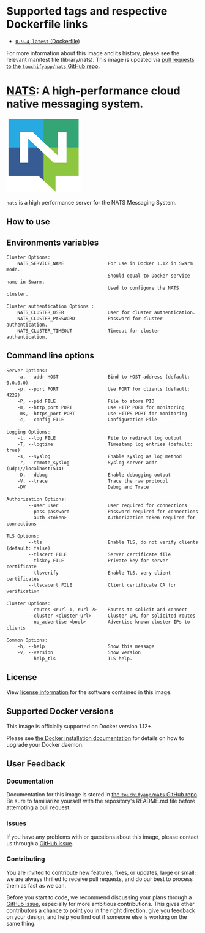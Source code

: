 # Supported tags and respective Dockerfile links

*  [`0.9.4`, `latest` (Dockerfile)](https://github.com/touchifyapp/docker-nats/blob/master/Dockerfile)

For more information about this image and its history, please see the relevant manifest file (library/nats). This image is updated via [pull requests to the `touchifyapp/nats` GitHub repo](https://github.com/touchifyapp/docker-nats/pulls).

# [NATS](http://nats.io): A high-performance cloud native messaging system.

![NATS logo](https://raw.githubusercontent.com/docker-library/docs/45d33e1726fed03a2a40363a9699e0587e713c55/nats/logo.png)

`nats` is a high performance server for the NATS Messaging System.

## How to use

## Environments variables

```
Cluster Options:
    NATS_SERVICE_NAME                For use in Docker 1.12 in Swarm mode.
                                     Should equal to Docker service name in Swarm.
                                     Used to configure the NATS cluster.

Cluster authentication Options :
    NATS_CLUSTER_USER                User for cluster authentication.
    NATS_CLUSTER_PASSWORD            Password for cluster authentication.
    NATS_CLUSTER_TIMEOUT             Timeout for cluster authentication.
```

## Command line options

```
Server Options:
    -a, --addr HOST                  Bind to HOST address (default: 0.0.0.0)
    -p, --port PORT                  Use PORT for clients (default: 4222)
    -P, --pid FILE                   File to store PID
    -m, --http_port PORT             Use HTTP PORT for monitoring
    -ms,--https_port PORT            Use HTTPS PORT for monitoring
    -c, --config FILE                Configuration File

Logging Options:
    -l, --log FILE                   File to redirect log output
    -T, --logtime                    Timestamp log entries (default: true)
    -s, --syslog                     Enable syslog as log method
    -r, --remote_syslog              Syslog server addr (udp://localhost:514)
    -D, --debug                      Enable debugging output
    -V, --trace                      Trace the raw protocol
    -DV                              Debug and Trace

Authorization Options:
        --user user                  User required for connections
        --pass password              Password required for connections
        --auth <token>               Authorization token required for connections

TLS Options:
        --tls                        Enable TLS, do not verify clients (default: false)
        --tlscert FILE               Server certificate file
        --tlskey FILE                Private key for server certificate
        --tlsverify                  Enable TLS, very client certificates
        --tlscacert FILE             Client certificate CA for verification

Cluster Options:
        --routes <rurl-1, rurl-2>    Routes to solicit and connect
        --cluster <cluster-url>      Cluster URL for solicited routes
        --no_advertise <bool>        Advertise known cluster IPs to clients

Common Options:
    -h, --help                       Show this message
    -v, --version                    Show version
        --help_tls                   TLS help.
```

## License

View [license information](https://github.com/touchifyapp/docker-nats/blob/master/LICENSE) for the software contained in this image.

## Supported Docker versions

This image is officially supported on Docker version 1.12+.

Please see [the Docker installation documentation](https://docs.docker.com/installation/) for details on how to upgrade your Docker daemon.

## User Feedback

### Documentation

Documentation for this image is stored in [the `touchifyapp/nats` GitHub repo](https://github.com/touchifyapp/docker-nats).
Be sure to familiarize yourself with the repository's README.md file before attempting a pull request.

### Issues

If you have any problems with or questions about this image, please contact us through a [GitHub issue](https://github.com/touchifyapp/docker-nats/issues).

### Contributing

You are invited to contribute new features, fixes, or updates, large or small; we are always thrilled to receive pull requests, and do our best to process them as fast as we can.

Before you start to code, we recommend discussing your plans through a [GitHub issue](https://github.com/touchifyapp/docker-nats/issues), especially for more ambitious contributions. This gives other contributors a chance to point you in the right direction, give you feedback on your design, and help you find out if someone else is working on the same thing.
